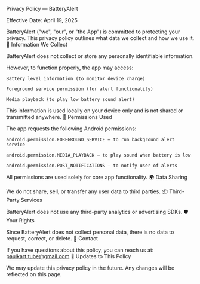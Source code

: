 Privacy Policy — BatteryAlert

Effective Date: April 19, 2025

BatteryAlert ("we", "our", or "the App") is committed to protecting your privacy. This privacy policy outlines what data we collect and how we use it.
📱 Information We Collect

BatteryAlert does not collect or store any personally identifiable information.

However, to function properly, the app may access:

    Battery level information (to monitor device charge)

    Foreground service permission (for alert functionality)

    Media playback (to play low battery sound alert)

This information is used locally on your device only and is not shared or transmitted anywhere.
🔐 Permissions Used

The app requests the following Android permissions:

    android.permission.FOREGROUND_SERVICE — to run background alert service

    android.permission.MEDIA_PLAYBACK — to play sound when battery is low

    android.permission.POST_NOTIFICATIONS — to notify user of alerts

All permissions are used solely for core app functionality.
🌍 Data Sharing

We do not share, sell, or transfer any user data to third parties.
📦 Third-Party Services

BatteryAlert does not use any third-party analytics or advertising SDKs.
🛡️ Your Rights

Since BatteryAlert does not collect personal data, there is no data to request, correct, or delete.
📩 Contact

If you have questions about this policy, you can reach us at:
paulkart.tube@gmail.com
📄 Updates to This Policy

We may update this privacy policy in the future. Any changes will be reflected on this page.
